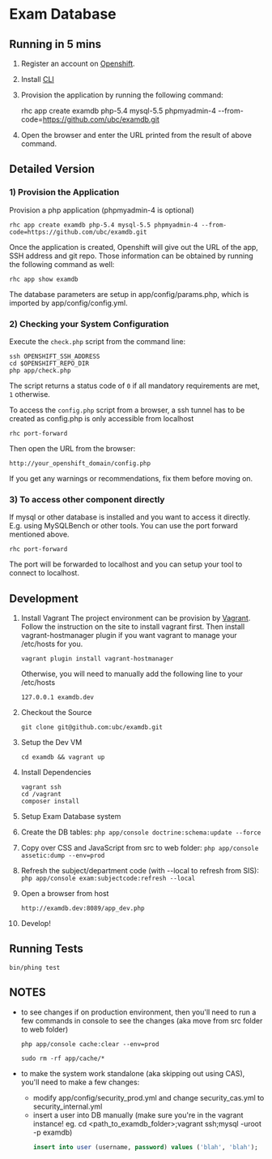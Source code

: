Exam Database
===============================================

Running in 5 mins
--------------------------

1. Register an account on [Openshift](https://www.openshift.com/).
2. Install [CLI](https://www.openshift.com/developers/rhc-client-tools-install)
3. Provision the application by running the following command:

    rhc app create examdb php-5.4 mysql-5.5 phpmyadmin-4 --from-code=https://github.com/ubc/examdb.git

4. Open the browser and enter the URL printed from the result of above command.

Detailed Version
----------------

### 1) Provision the Application

Provision a php application (phpmyadmin-4 is optional)

    rhc app create examdb php-5.4 mysql-5.5 phpmyadmin-4 --from-code=https://github.com/ubc/examdb.git

Once the application is created, Openshift will give out the URL of the app, SSH address and git repo. 
Those information can be obtained by running the following command as well:

    rhc app show examdb

The database parameters are setup in app/config/params.php, which is imported by app/config/config.yml.

### 2) Checking your System Configuration

Execute the `check.php` script from the command line:

    ssh OPENSHIFT_SSH_ADDRESS
    cd $OPENSHIFT_REPO_DIR
    php app/check.php

The script returns a status code of `0` if all mandatory requirements are met,
`1` otherwise.

To access the `config.php` script from a browser, a ssh tunnel has to be created 
as config.php is only accessible from localhost

    rhc port-forward

Then open the URL from the browser:

    http://your_openshift_domain/config.php

If you get any warnings or recommendations, fix them before moving on.

### 3) To access other component directly

If mysql or other database is installed and you want to access it directly. E.g. using 
MySQLBench or other tools. You can use the port forward mentioned above.

    rhc port-forward

The port will be forwarded to localhost and you can setup your tool to connect to localhost.


Development
-----------

1. Install Vagrant
The project environment can be provision by [Vagrant](http://www.vagrantup.com/). Follow the instruction on the site to install vagrant first. Then install vagrant-hostmanager plugin if you want vagrant to manage your /etc/hosts for you.

    ```
    vagrant plugin install vagrant-hostmanager
    ```
    
    Otherwise, you will need to manually add the following line to your /etc/hosts

    ```
    127.0.0.1 examdb.dev
    ```

2. Checkout the Source

    ```
    git clone git@github.com:ubc/examdb.git
    ```
    
3. Setup the Dev VM

    ```
    cd examdb && vagrant up
    ```

4. Install Dependencies

    ```
    vagrant ssh
    cd /vagrant
    composer install
    ```
5. Setup Exam Database system
  1. Create the DB tables: ```php app/console doctrine:schema:update --force```
  2. Copy over CSS and JavaScript from src to web folder: ```php app/console assetic:dump --env=prod```
  3. Refresh the subject/department code (with --local to refresh from SIS): ```php app/console exam:subjectcode:refresh --local```

5. Open a browser from host
    
    ```
    http://examdb.dev:8089/app_dev.php
    ```
    
6. Develop!

Running Tests
-------------

    bin/phing test

NOTES
-----
* to see changes if on production environment, then you'll need to run a few commands in console to see the changes (aka move from src folder to web folder)
    
    ```
    php app/console cache:clear --env=prod
    ```
    
    ```
    sudo rm -rf app/cache/*
    ```
* to make the system work standalone (aka skipping out using CAS), you'll need to make a few changes:
  * modify app/config/security_prod.yml and change security_cas.yml to security_internal.yml
  * insert a user into DB manually (make sure you're in the vagrant instance! eg. cd <path_to_examdb_folder>;vagrant ssh;mysql -uroot -p examdb)
      ```sql
      insert into user (username, password) values ('blah', 'blah');
      ```